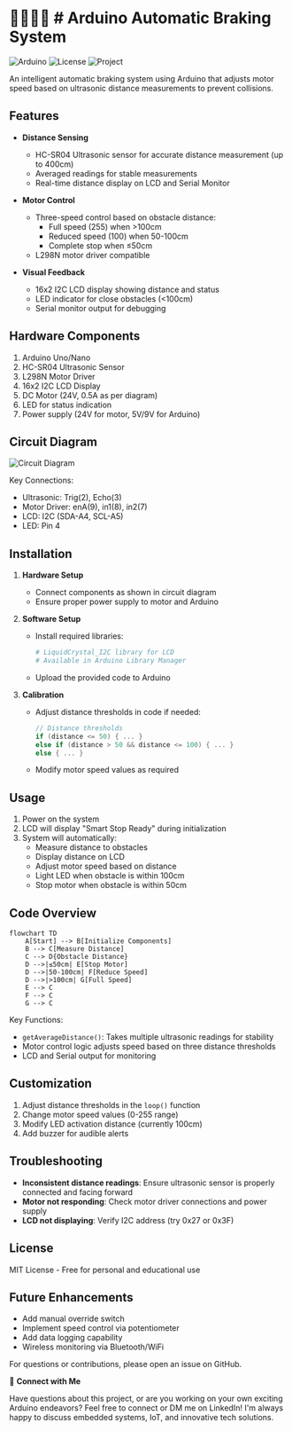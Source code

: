 # 🐦‍🔥🐦‍🔥 # Arduino Automatic Braking System

![Arduino](https://img.shields.io/badge/Platform-Arduino-00979D) ![License](https://img.shields.io/badge/License-MIT-orange) ![Project](https://img.shields.io/badge/Project-Automatic_Braking_System-blue)

An intelligent automatic braking system using Arduino that adjusts motor speed based on ultrasonic distance measurements to prevent collisions.

## Features

- **Distance Sensing**
  - HC-SR04 Ultrasonic sensor for accurate distance measurement (up to 400cm)
  - Averaged readings for stable measurements
  - Real-time distance display on LCD and Serial Monitor

- **Motor Control**
  - Three-speed control based on obstacle distance:
    - Full speed (255) when >100cm
    - Reduced speed (100) when 50-100cm
    - Complete stop when ≤50cm
  - L298N motor driver compatible

- **Visual Feedback**
  - 16x2 I2C LCD display showing distance and status
  - LED indicator for close obstacles (<100cm)
  - Serial monitor output for debugging

## Hardware Components

1. Arduino Uno/Nano
2. HC-SR04 Ultrasonic Sensor
3. L298N Motor Driver
4. 16x2 I2C LCD Display
5. DC Motor (24V, 0.5A as per diagram)
6. LED for status indication
7. Power supply (24V for motor, 5V/9V for Arduino)

## Circuit Diagram

![Circuit Diagram]([Circuit_Diagram.jpg](https://github.com/MuhammadTaha156/Automatic_Braking_System_Ardunio/blob/main/Circuit%20Diagram.jpg))

Key Connections:
- Ultrasonic: Trig(2), Echo(3)
- Motor Driver: enA(9), in1(8), in2(7)
- LCD: I2C (SDA-A4, SCL-A5)
- LED: Pin 4

## Installation

1. **Hardware Setup**
   - Connect components as shown in circuit diagram
   - Ensure proper power supply to motor and Arduino

2. **Software Setup**
   - Install required libraries:
     ```bash
     # LiquidCrystal_I2C library for LCD
     # Available in Arduino Library Manager
     ```
   - Upload the provided code to Arduino

3. **Calibration**
   - Adjust distance thresholds in code if needed:
     ```cpp
     // Distance thresholds
     if (distance <= 50) { ... }
     else if (distance > 50 && distance <= 100) { ... }
     else { ... }
     ```
   - Modify motor speed values as required

## Usage

1. Power on the system
2. LCD will display "Smart Stop Ready" during initialization
3. System will automatically:
   - Measure distance to obstacles
   - Display distance on LCD
   - Adjust motor speed based on distance
   - Light LED when obstacle is within 100cm
   - Stop motor when obstacle is within 50cm

## Code Overview

```mermaid
flowchart TD
    A[Start] --> B[Initialize Components]
    B --> C[Measure Distance]
    C --> D{Obstacle Distance}
    D -->|≤50cm| E[Stop Motor]
    D -->|50-100cm| F[Reduce Speed]
    D -->|>100cm| G[Full Speed]
    E --> C
    F --> C
    G --> C
```

Key Functions:
- `getAverageDistance()`: Takes multiple ultrasonic readings for stability
- Motor control logic adjusts speed based on three distance thresholds
- LCD and Serial output for monitoring

## Customization

1. Adjust distance thresholds in the `loop()` function
2. Change motor speed values (0-255 range)
3. Modify LED activation distance (currently 100cm)
4. Add buzzer for audible alerts

## Troubleshooting

- **Inconsistent distance readings**: Ensure ultrasonic sensor is properly connected and facing forward
- **Motor not responding**: Check motor driver connections and power supply
- **LCD not displaying**: Verify I2C address (try 0x27 or 0x3F)

## License

MIT License - Free for personal and educational use

## Future Enhancements

- Add manual override switch
- Implement speed control via potentiometer
- Add data logging capability
- Wireless monitoring via Bluetooth/WiFi

For questions or contributions, please open an issue on GitHub.

🤝 **Connect with Me**

Have questions about this project, or are you working on your own exciting Arduino endeavors? Feel free to connect or DM me on LinkedIn! 
I'm always happy to discuss embedded systems, IoT, and innovative tech solutions.
